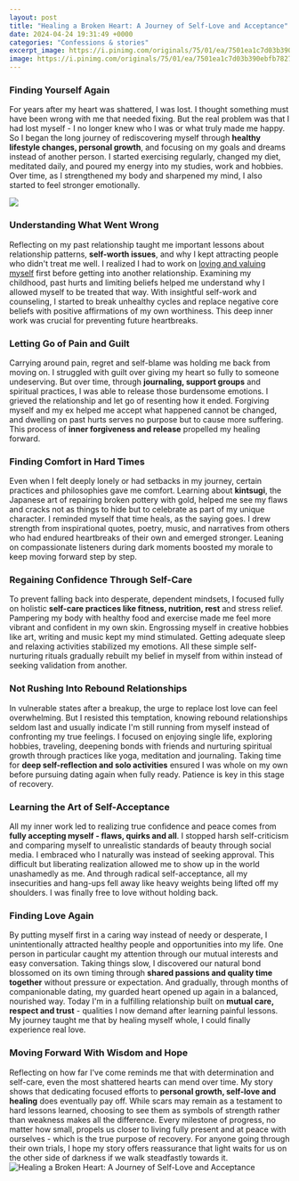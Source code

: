 ```yaml
---
layout: post
title: "Healing a Broken Heart: A Journey of Self-Love and Acceptance"
date: 2024-04-24 19:31:49 +0000
categories: "Confessions & stories"
excerpt_image: https://i.pinimg.com/originals/75/01/ea/7501ea1c7d03b390ebfb7827a8ddc076.jpg
image: https://i.pinimg.com/originals/75/01/ea/7501ea1c7d03b390ebfb7827a8ddc076.jpg
---
```


### Finding Yourself Again 
For years after my heart was shattered, I was lost. I thought something must have been wrong with me that needed fixing. But the real problem was that I had lost myself - I no longer knew who I was or what truly made me happy. So I began the long journey of rediscovering myself through **healthy lifestyle changes, personal growth**, and focusing on my goals and dreams instead of another person. I started exercising regularly, changed my diet, meditated daily, and poured my energy into my studies, work and hobbies. Over time, as I strengthened my body and sharpened my mind, I also started to feel stronger emotionally. 

![](https://brightdrops.com/wp-content/uploads/2019/05/004-love-quotes-for-a-broken-heart.jpg)
### Understanding What Went Wrong
Reflecting on my past relationship taught me important lessons about relationship patterns, **self-worth issues**, and why I kept attracting people who didn't treat me well. I realized I had to work on [loving and valuing myself](https://store.fi.io.vn/game-controller-christmas-for-video-gamers-boys-kids-455/women&) first before getting into another relationship. Examining my childhood, past hurts and limiting beliefs helped me understand why I allowed myself to be treated that way. With insightful self-work and counseling, I started to break unhealthy cycles and replace negative core beliefs with positive affirmations of my own worthiness. This deep inner work was crucial for preventing future heartbreaks.
### Letting Go of Pain and Guilt 
Carrying around pain, regret and self-blame was holding me back from moving on. I struggled with guilt over giving my heart so fully to someone undeserving. But over time, through **journaling, support groups** and spiritual practices, I was able to release those burdensome emotions. I grieved the relationship and let go of resenting how it ended. Forgiving myself and my ex helped me accept what happened cannot be changed, and dwelling on past hurts serves no purpose but to cause more suffering. This process of **inner forgiveness and release** propelled my healing forward.   
### Finding Comfort in Hard Times
Even when I felt deeply lonely or had setbacks in my journey, certain practices and philosophies gave me comfort. Learning about **kintsugi**, the Japanese art of repairing broken pottery with gold, helped me see my flaws and cracks not as things to hide but to celebrate as part of my unique character. I reminded myself that time heals, as the saying goes. I drew strength from inspirational quotes, poetry, music, and narratives from others who had endured heartbreaks of their own and emerged stronger. Leaning on compassionate listeners during dark moments boosted my morale to keep moving forward step by step.
### Regaining Confidence Through Self-Care
To prevent falling back into desperate, dependent mindsets, I focused fully on holistic **self-care practices like fitness, nutrition, rest** and stress relief. Pampering my body with healthy food and exercise made me feel more vibrant and confident in my own skin. Engrossing myself in creative hobbies like art, writing and music kept my mind stimulated. Getting adequate sleep and relaxing activities stabilized my emotions. All these simple self-nurturing rituals gradually rebuilt my belief in myself from within instead of seeking validation from another. 
### Not Rushing Into Rebound Relationships   
In vulnerable states after a breakup, the urge to replace lost love can feel overwhelming. But I resisted this temptation, knowing rebound relationships seldom last and usually indicate I'm still running from myself instead of confronting my true feelings. I focused on enjoying single life, exploring hobbies, traveling, deepening bonds with friends and nurturing spiritual growth through practices like yoga, meditation and journaling. Taking time for **deep self-reflection and solo activities** ensured I was whole on my own before pursuing dating again when fully ready. Patience is key in this stage of recovery.
### Learning the Art of Self-Acceptance  
All my inner work led to realizing true confidence and peace comes from **fully accepting myself - flaws, quirks and all**. I stopped harsh self-criticism and comparing myself to unrealistic standards of beauty through social media. I embraced who I naturally was instead of seeking approval. This difficult but liberating realization allowed me to show up in the world unashamedly as me. And through radical self-acceptance, all my insecurities and hang-ups fell away like heavy weights being lifted off my shoulders. I was finally free to love without holding back.
### Finding Love Again  
By putting myself first in a caring way instead of needy or desperate, I unintentionally attracted healthy people and opportunities into my life. One person in particular caught my attention through our mutual interests and easy conversation. Taking things slow, I discovered our natural bond blossomed on its own timing through **shared passions and quality time together** without pressure or expectation. And gradually, through months of companionable dating, my guarded heart opened up again in a balanced, nourished way. Today I'm in a fulfilling relationship built on **mutual care, respect and trust** - qualities I now demand after learning painful lessons. My journey taught me that by healing myself whole, I could finally experience real love.
### Moving Forward With Wisdom and Hope
Reflecting on how far I've come reminds me that with determination and self-care, even the most shattered hearts can mend over time. My story shows that dedicating focused efforts to **personal growth, self-love and healing** does eventually pay off. While scars may remain as a testament to hard lessons learned, choosing to see them as symbols of strength rather than weakness makes all the difference. Every milestone of progress, no matter how small, propels us closer to living fully present and at peace with ourselves - which is the true purpose of recovery. For anyone going through their own trials, I hope my story offers reassurance that light waits for us on the other side of darkness if we walk steadfastly towards it.
![Healing a Broken Heart: A Journey of Self-Love and Acceptance](https://i.pinimg.com/originals/75/01/ea/7501ea1c7d03b390ebfb7827a8ddc076.jpg)
